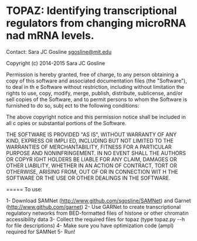 TOPAZ: Identifying transcriptional regulators from changing microRNA nad mRNA levels.
=====
Contact: Sara JC Gosline sgosline@mit.edu

Copyright (c) 2014-2015 Sara JC Gosline

Permission is hereby granted, free of charge, to any person obtaining a copy of
this software and associated documentation files (the "Software"), to deal in th
e Software without restriction, including without limitation the rights to use,
copy, modify, merge, publish, distribute, sublicense, and/or sell copies of the
Software, and to permit persons to whom the Software is furnished to do so, subj
ect to the following conditions:

The above copyright notice and this permission notice shall be included in all c
opies or substantial portions of the Software.

THE SOFTWARE IS PROVIDED "AS IS", WITHOUT WARRANTY OF ANY KIND, EXPRESS OR IMPLI
ED, INCLUDING BUT NOT LIMITED TO THE WARRANTIES OF MERCHANTABILITY, FITNESS FOR 
A PARTICULAR PURPOSE AND NONINFRINGEMENT. IN NO EVENT SHALL THE AUTHORS OR COPYR
IGHT HOLDERS BE LIABLE FOR ANY CLAIM, DAMAGES OR OTHER LIABILITY, WHETHER IN AN 
ACTION OF CONTRACT, TORT OR OTHERWISE, ARISING FROM, OUT OF OR IN CONNECTION WIT
H THE SOFTWARE OR THE USE OR OTHER DEALINGS IN THE SOFTWARE.

=====
To use:

1- Download SAMNet (http://www.github.com/sgosline/SAMNet) and Garnet
(http://www.github.com/garnet)
2- Use GARNet to create transcriptional regulatory networks from BED-formatted
files of histone or other chromatin accessibility data
3- Collect the required files for topaz (type topaz.py --h for file
descriptions)
4- Make sure you have optimization code (ampl) required for SAMNet
5- Run!
